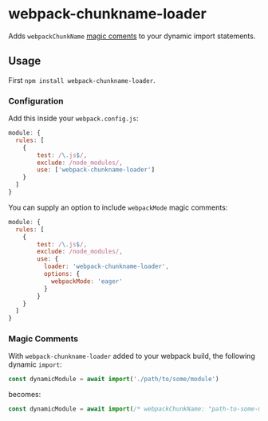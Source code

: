 # webpack-chunkname-loader

Adds `webpackChunkName` [magic coments](https://webpack.js.org/api/module-methods/#magic-comments) to your dynamic import statements.

## Usage

First `npm install webpack-chunkname-loader`.

### Configuration

Add this inside your `webpack.config.js`:

```js
module: {
  rules: [
    {
        test: /\.js$/,
        exclude: /node_modules/,
        use: ['webpack-chunkname-loader']
    }
  ]
}
```

You can supply an option to include `webpackMode` magic comments:

```js
module: {
  rules: [
    {
        test: /\.js$/,
        exclude: /node_modules/,
        use: {
          loader: 'webpack-chunkname-loader',
          options: {
            webpackMode: 'eager'
          }
        }
    }
  ]
}
```

### Magic Comments

With `webpack-chunkname-loader` added to your webpack build, the following dynamic `import`:

```js
const dynamicModule = await import('./path/to/some/module')
```

becomes:

```js
const dynamicModule = await import(/* webpackChunkName: "path-to-some-module" */ './path/to/some/module')
```
